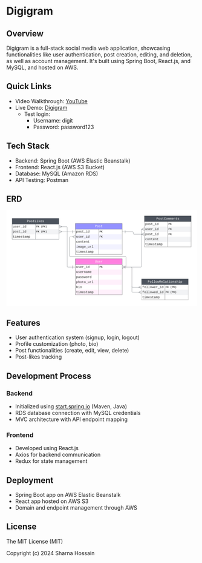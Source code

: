 # Digigram

## Overview
Digigram is a full-stack social media web application, showcasing functionalities like user authentication, post creation, editing, and deletion, as well as account management. It's built using Spring Boot, React.js, and MySQL, and hosted on AWS.

## Quick Links
* Video Walkthrough: [YouTube](https://youtu.be/1exu7CSPijA)
* Live Demo: [Digigram](http://capstonereactfrontend.s3-website-us-east-1.amazonaws.com/)
  * Test login:
      * Username: digit
      * Password: password123

## Tech Stack
* Backend: Spring Boot (AWS Elastic Beanstalk)
* Frontend: React.js (AWS S3 Bucket)
* Database: MySQL (Amazon RDS)
* API Testing: Postman

## ERD
![erd](mysql/ERD.png)

## Features
* User authentication system (signup, login, logout)
* Profile customization (photo, bio)
* Post functionalities (create, edit, view, delete)
* Post-likes tracking

## Development Process

### Backend
* Initialized using [start.spring.io](https://start.spring.io/) (Maven, Java)
* RDS database connection with MySQL credentials
* MVC architecture with API endpoint mapping

### Frontend
* Developed using React.js
* Axios for backend communication
* Redux for state management

## Deployment
* Spring Boot app on AWS Elastic Beanstalk
* React app hosted on AWS S3
* Domain and endpoint management through AWS

## License
The MIT License (MIT)

Copyright (c) 2024 Sharna Hossain